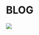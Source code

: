 # BLOG
<img src="https://img.shields.io/badge/Python-#3776AB?style=flat-square&logo=Python&logoColor=white"/>
